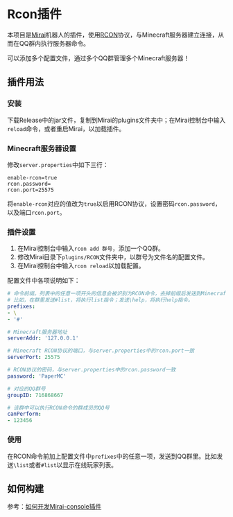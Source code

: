 # Rcon插件

本项目是[Mirai](https://github.com/mamoe/mirai)机器人的插件，使用[RCON](https://wiki.vg/RCON)协议，与Minecraft服务器建立连接，从而在QQ群内执行服务器命令。

可以添加多个配置文件，通过多个QQ群管理多个Minecraft服务器！

## 插件用法

### 安装

下载Release中的jar文件，复制到Mirai的plugins文件夹中；在Mirai控制台中输入`reload`命令，或者重启Mirai，以加载插件。

### Minecraft服务器设置

修改`server.properties`中如下三行：

```
enable-rcon=true
rcon.password=
rcon.port=25575
```

将`enable-rcon`对应的值改为`true`以启用RCON协议，设置密码`rcon.password`，以及端口`rcon.port`。

### 插件设置

1. 在Mirai控制台中输入`rcon add 群号`，添加一个QQ群。
2. 修改Mirai目录下`plugins/RCON`文件夹中，以群号为文件名的配置文件。
3. 在Mirai控制台中输入`rcon reload`以加载配置。

配置文件中各项说明如下：

```yaml
# 命令前缀。列表中的任意一项开头的信息会被识别为RCON命令，去掉前缀后发送到Minecraft服务器。
# 比如，在群里发送#list，将执行list指令；发送\help，将执行help指令。
prefixes:
- \
- '#'

# Minecraft服务器地址
serverAddr: '127.0.0.1'

# Minecraft RCON协议的端口，与server.properties中的rcon.port一致
serverPort: 25575

# RCON协议的密码，与server.properties中的rcon.password一致
password: 'PaperMC'

# 对应的QQ群号
groupID: 716868667

# 该群中可以执行RCON命令的群成员的QQ号
canPerform:
- 123456
```

### 使用

在RCON命令前加上配置文件中`prefixes`中的任意一项，发送到QQ群里。比如发送`\list`或者`#list`以显示在线玩家列表。

## 如何构建

参考：[如何开发Mirai-console插件](https://github.com/mamoe/mirai-console/blob/reborn/PluginDocs/ToStart.MD)
